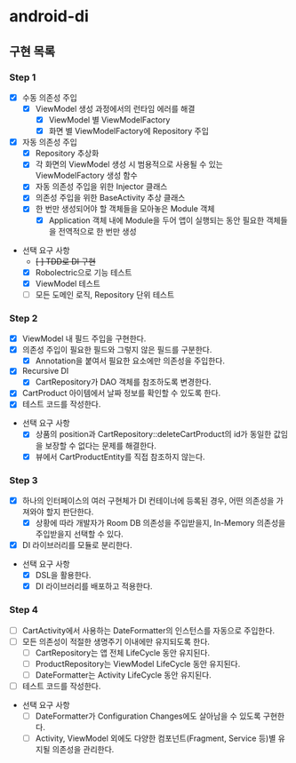 # android-di

## 구현 목록
### Step 1
- [x] 수동 의존성 주입
  - [x] ViewModel 생성 과정에서의 런타임 에러를 해결
    - [x] ViewModel 별 ViewModelFactory
    - [x] 화면 별 ViewModelFactory에 Repository 주입

- [x] 자동 의존성 주입
  - [x] Repository 추상화
  - [x] 각 화면의 ViewModel 생성 시 범용적으로 사용될 수 있는 ViewModelFactory 생성 함수
  - [x] 자동 의존성 주입을 위한 Injector 클래스
  - [x] 의존성 주입을 위한 BaseActivity 추상 클래스
  - [x] 한 번만 생성되어야 할 객체들을 모아놓은 Module 객체
    - [x] Application 객체 내에 Module을 두어 앱이 실행되는 동안 필요한 객체들을 전역적으로 한 번만 생성

- 선택 요구 사항
  - ~~[ ] TDD로 DI 구현~~
  - [x] Robolectric으로 기능 테스트
  - [x] ViewModel 테스트
  - [ ] 모든 도메인 로직, Repository 단위 테스트 

### Step 2
- [x] ViewModel 내 필드 주입을 구현한다.
- [x] 의존성 주입이 필요한 필드와 그렇지 않은 필드를 구분한다.
  - [x] Annotation을 붙여서 필요한 요소에만 의존성을 주입한다.
- [x] Recursive DI
  - [x] CartRepository가 DAO 객체를 참조하도록 변경한다.
- [x] CartProduct 아이템에서 날짜 정보를 확인할 수 있도록 한다.
- [x] 테스트 코드를 작성한다.

- 선택 요구 사항
  - [x] 상품의 position과 CartRepository::deleteCartProduct의 id가 동일한 값임을 보장할 수 없다는 문제를 해결한다.
  - [x] 뷰에서 CartProductEntity를 직접 참조하지 않는다.

### Step 3
- [x] 하나의 인터페이스의 여러 구현체가 DI 컨테이너에 등록된 경우, 어떤 의존성을 가져와야 할지 판단한다.
  - [x] 상황에 따라 개발자가 Room DB 의존성을 주입받을지, In-Memory 의존성을 주입받을지 선택할 수 있다.
- [x] DI 라이브러리를 모듈로 분리한다.

- 선택 요구 사항
  - [x] DSL을 활용한다.
  - [x] DI 라이브러리를 배포하고 적용한다.

### Step 4
- [ ] CartActivity에서 사용하는 DateFormatter의 인스턴스를 자동으로 주입한다.
- [ ] 모든 의존성이 적절한 생명주기 이내에만 유지되도록 한다.
  - [ ] CartRepository는 앱 전체 LifeCycle 동안 유지된다.
  - [ ] ProductRepository는 ViewModel LifeCycle 동안 유지된다.
  - [ ] DateFormatter는 Activity LifeCycle 동안 유지된다.
- [ ] 테스트 코드를 작성한다.

- 선택 요구 사항
  - [ ] DateFormatter가 Configuration Changes에도 살아남을 수 있도록 구현한다.
  - [ ] Activity, ViewModel 외에도 다양한 컴포넌트(Fragment, Service 등)별 유지될 의존성을 관리한다.
